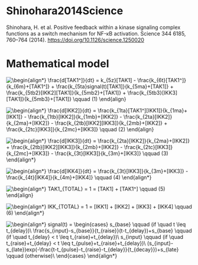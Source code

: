 # Shinohara2014Science
Shinohara, H. et al. Positive feedback within a kinase signaling complex functions as a switch mechanism for NF-κB activation. Science 344 6185, 760–764 (2014). https://doi.org/10.1126/science.1250020

# Mathematical model


![\begin{align*}
\frac{d[TAK1^*]}{dt} = k_{5z}[TAK1] - \frac{k_{6t}[TAK1^*]}{k_{6m}+[TAK1^*]} + \frac{k_{5ta}signal(t)[TAK1]}{k_{5ma}+[TAK1]} + \frac{k_{5tb2}[IKK2][TAK1]}{k_{5mb2}+[TAK1]} + \frac{k_{5tb3}[IKK3][TAK1]}{k_{5mb3}+[TAK1]} \qquad   (1)
\end{align*}](https://render.githubusercontent.com/render/math?math=%5Ccolor%7Bblack%7D%5Cdisplaystyle+%5Cbegin%7Balign%2A%7D%0A%5Cfrac%7Bd%5BTAK1%5E%2A%5D%7D%7Bdt%7D+%3D+k_%7B5z%7D%5BTAK1%5D+-+%5Cfrac%7Bk_%7B6t%7D%5BTAK1%5E%2A%5D%7D%7Bk_%7B6m%7D%2B%5BTAK1%5E%2A%5D%7D+%2B+%5Cfrac%7Bk_%7B5ta%7Dsignal%28t%29%5BTAK1%5D%7D%7Bk_%7B5ma%7D%2B%5BTAK1%5D%7D+%2B+%5Cfrac%7Bk_%7B5tb2%7D%5BIKK2%5D%5BTAK1%5D%7D%7Bk_%7B5mb2%7D%2B%5BTAK1%5D%7D+%2B+%5Cfrac%7Bk_%7B5tb3%7D%5BIKK3%5D%5BTAK1%5D%7D%7Bk_%7B5mb3%7D%2B%5BTAK1%5D%7D+%5Cqquad+++%281%29%0A%5Cend%7Balign%2A%7D)

![\begin{align*}
\frac{d[IKK2]}{dt} = \frac{k_{1ta}[TAK1^*][IKK1]}{k_{1ma}+[IKK1]} - \frac{k_{1tb}[IKK2]}{k_{1mb}+[IKK2]} - \frac{k_{2ta}[IKK2]}{k_{2ma}+[IKK2]} - \frac{k_{2tb}[IKK2][IKK3]}{k_{2mb}+[IKK2]} +  \frac{k_{2tc}[IKK3]}{k_{2mc}+[IKK3]} \qquad (2)
\end{align*}
](https://render.githubusercontent.com/render/math?math=%5Ccolor%7Bblack%7D%5Cdisplaystyle+%5Cbegin%7Balign%2A%7D%0A%5Cfrac%7Bd%5BIKK2%5D%7D%7Bdt%7D+%3D+%5Cfrac%7Bk_%7B1ta%7D%5BTAK1%5E%2A%5D%5BIKK1%5D%7D%7Bk_%7B1ma%7D%2B%5BIKK1%5D%7D+-+%5Cfrac%7Bk_%7B1tb%7D%5BIKK2%5D%7D%7Bk_%7B1mb%7D%2B%5BIKK2%5D%7D+-+%5Cfrac%7Bk_%7B2ta%7D%5BIKK2%5D%7D%7Bk_%7B2ma%7D%2B%5BIKK2%5D%7D+-+%5Cfrac%7Bk_%7B2tb%7D%5BIKK2%5D%5BIKK3%5D%7D%7Bk_%7B2mb%7D%2B%5BIKK2%5D%7D+%2B++%5Cfrac%7Bk_%7B2tc%7D%5BIKK3%5D%7D%7Bk_%7B2mc%7D%2B%5BIKK3%5D%7D+%5Cqquad+%282%29%0A%5Cend%7Balign%2A%7D%0A)

![\begin{align*}
\frac{d[IKK3]}{dt} = \frac{k_{2ta}[IKK2]}{k_{2ma}+[IKK2]} + \frac{k_{2tb}[IKK2][IKK3]}{k_{2mb}+[IKK2]} - \frac{k_{2tc}[IKK3]}{k_{2mc}+[IKK3]} - \frac{k_{3t}[IKK3]}{k_{3m}+[IKK3]} \qquad (3)
\end{align*}](https://render.githubusercontent.com/render/math?math=%5Ccolor%7Bblack%7D%5Cdisplaystyle+%5Cbegin%7Balign%2A%7D%0A%5Cfrac%7Bd%5BIKK3%5D%7D%7Bdt%7D+%3D+%5Cfrac%7Bk_%7B2ta%7D%5BIKK2%5D%7D%7Bk_%7B2ma%7D%2B%5BIKK2%5D%7D+%2B+%5Cfrac%7Bk_%7B2tb%7D%5BIKK2%5D%5BIKK3%5D%7D%7Bk_%7B2mb%7D%2B%5BIKK2%5D%7D+-+%5Cfrac%7Bk_%7B2tc%7D%5BIKK3%5D%7D%7Bk_%7B2mc%7D%2B%5BIKK3%5D%7D+-+%5Cfrac%7Bk_%7B3t%7D%5BIKK3%5D%7D%7Bk_%7B3m%7D%2B%5BIKK3%5D%7D+%5Cqquad+%283%29%0A%5Cend%7Balign%2A%7D)

![\begin{align*}
\frac{d[IKK4]}{dt} =  \frac{k_{3t}[IKK3]}{k_{3m}+[IKK3]}  -  \frac{k_{4t}[IKK4]}{k_{4m}+[IKK4]} \qquad (4)
\end{align*}](https://render.githubusercontent.com/render/math?math=%5Ccolor%7Bblack%7D%5Cdisplaystyle+%5Cbegin%7Balign%2A%7D%0A%5Cfrac%7Bd%5BIKK4%5D%7D%7Bdt%7D+%3D++%5Cfrac%7Bk_%7B3t%7D%5BIKK3%5D%7D%7Bk_%7B3m%7D%2B%5BIKK3%5D%7D++-++%5Cfrac%7Bk_%7B4t%7D%5BIKK4%5D%7D%7Bk_%7B4m%7D%2B%5BIKK4%5D%7D+%5Cqquad+%284%29%0A%5Cend%7Balign%2A%7D)

![\begin{align*}
TAK1_{TOTAL} = 1 = [TAK1] + [TAK1^*] \qquad (5)
\end{align*}](https://render.githubusercontent.com/render/math?math=%5Ccolor%7Bblack%7D%5Cdisplaystyle+%5Cbegin%7Balign%2A%7D%0ATAK1_%7BTOTAL%7D+%3D+1+%3D+%5BTAK1%5D+%2B+%5BTAK1%5E%2A%5D+%5Cqquad+%285%29%0A%5Cend%7Balign%2A%7D)


![\begin{align*}
IKK_{TOTAL} = 1 = [IKK1] + [IKK2] + [IKK3] + [IKK4] \qquad (6)
\end{align*}
](https://render.githubusercontent.com/render/math?math=%5Ccolor%7Bblack%7D%5Cdisplaystyle+%5Cbegin%7Balign%2A%7D%0AIKK_%7BTOTAL%7D+%3D+1+%3D+%5BIKK1%5D+%2B+%5BIKK2%5D+%2B+%5BIKK3%5D+%2B+%5BIKK4%5D+%5Cqquad+%286%29%0A%5Cend%7Balign%2A%7D%0A)


![\begin{align*}
signal(t) = 
\begin{cases}
s_{base} \qquad  (if  \quad t \leq t_{delay})\\
\frac{s_{input}-s_{base}}{t_{raise}}(t-t_{delay})+s_{base}  \qquad (if \quad  t_{delay} < t \leq t_{raise}+t_{delay})\\
s_{input}  \qquad  (if \quad  t_{raise}+t_{delay} < t \leq t_{pulse}+t_{raise}+t_{delay})\\
(s_{input}-s_{late})exp(-\frac{t-t_{pulse}-t_{raise}-t_{delay}}{t_{decay}})+s_{late}  \qquad (otherwise)\\
\end{cases}
\end{align*}
](https://render.githubusercontent.com/render/math?math=%5Ccolor%7Bblack%7D%5Cdisplaystyle+%5Cbegin%7Balign%2A%7D%0Asignal%28t%29+%3D+%0A%5Cbegin%7Bcases%7D%0As_%7Bbase%7D+%5Cqquad++%28if++%5Cquad+t+%5Cleq+t_%7Bdelay%7D%29%5C%5C%0A%5Cfrac%7Bs_%7Binput%7D-s_%7Bbase%7D%7D%7Bt_%7Braise%7D%7D%28t-t_%7Bdelay%7D%29%2Bs_%7Bbase%7D++%5Cqquad+%28if+%5Cquad++t_%7Bdelay%7D+%3C+t+%5Cleq+t_%7Braise%7D%2Bt_%7Bdelay%7D%29%5C%5C%0As_%7Binput%7D++%5Cqquad++%28if+%5Cquad++t_%7Braise%7D%2Bt_%7Bdelay%7D+%3C+t+%5Cleq+t_%7Bpulse%7D%2Bt_%7Braise%7D%2Bt_%7Bdelay%7D%29%5C%5C%0A%28s_%7Binput%7D-s_%7Blate%7D%29exp%28-%5Cfrac%7Bt-t_%7Bpulse%7D-t_%7Braise%7D-t_%7Bdelay%7D%7D%7Bt_%7Bdecay%7D%7D%29%2Bs_%7Blate%7D++%5Cqquad+%28otherwise%29%5C%5C%0A%5Cend%7Bcases%7D%0A%5Cend%7Balign%2A%7D%0A)
